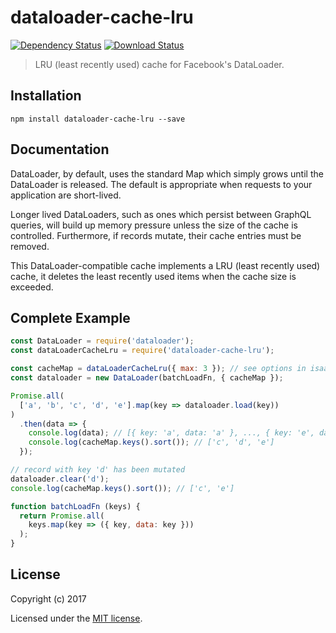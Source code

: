 # dataloader-cache-lru

[![Dependency Status](https://img.shields.io/david/eddyystop/dataloader-cache-lru.svg?style=flat-square)](https://david-dm.org/eddyystop/dataloader-cache-lru)
[![Download Status](https://img.shields.io/npm/dm/dataloader-cache-lru.svg?style=flat-square)](https://www.npmjs.com/package/dataloader-cache-lru)

> LRU (least recently used) cache for Facebook's DataLoader.

## Installation

```
npm install dataloader-cache-lru --save
```

## Documentation

DataLoader, by default, uses the standard Map which simply grows until the DataLoader is released.
The default is appropriate when requests to your application are short-lived.

Longer lived DataLoaders, such as ones which persist between GraphQL queries, will build up memory
pressure unless the size of the cache is controlled.
Furthermore, if records mutate, their cache entries must be removed.

This DataLoader-compatible cache implements a LRU (least recently used) cache, it deletes the
least recently used items when the cache size is exceeded.
 


## Complete Example

```js
const DataLoader = require('dataloader');
const dataLoaderCacheLru = require('dataloader-cache-lru');

const cacheMap = dataLoaderCacheLru({ max: 3 }); // see options in isaacs/node-lru-cache
const dataloader = new DataLoader(batchLoadFn, { cacheMap });

Promise.all(
  ['a', 'b', 'c', 'd', 'e'].map(key => dataloader.load(key))
)
  .then(data => {
    console.log(data); // [{ key: 'a', data: 'a' }, ..., { key: 'e', data: 'e' }]
    console.log(cacheMap.keys().sort()); // ['c', 'd', 'e']
  });

// record with key 'd' has been mutated
dataloader.clear('d');
console.log(cacheMap.keys().sort()); // ['c', 'e']

function batchLoadFn (keys) {
  return Promise.all(
    keys.map(key => ({ key, data: key }))
  );
}
```

## License

Copyright (c) 2017

Licensed under the [MIT license](LICENSE).
